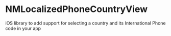 # NMLocalizedPhoneCountryView
iOS library to add support for selecting a country and its International Phone code in your app
